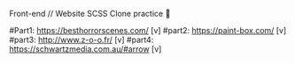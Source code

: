 Front-end // Website SCSS Clone practice 🤪

#Part1: https://besthorrorscenes.com/ [v]
#part2: https://paint-box.com/ [v]
#part3: http://www.z-o-o.fr/ [v]
#part4: https://schwartzmedia.com.au/#arrow [v]
